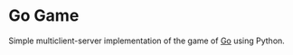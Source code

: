 # Go Game

Simple multiclient-server implementation of the game of [Go](https://en.wikipedia.org/wiki/Go_(game)) using Python.
